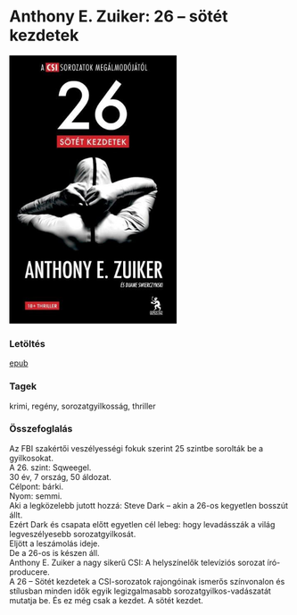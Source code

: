# <a name="id_666">Anthony E. Zuiker: 26 – sötét kezdetek </a>
<img src="https://github.com/BercziSandor/calibre_lib/raw/main/Anthony%20E.%20Zuiker/26%20-%20sotet%20kezdetek%20%28666%29/cover.jpg" alt="cover" width="300"/>

### Letöltés
[epub](https://github.com/BercziSandor/calibre_lib/raw/main/Anthony%20E.%20Zuiker/26%20-%20sotet%20kezdetek%20%28666%29/26%20-%20sotet%20kezdetek%20-%20Anthony%20E.%20Zuiker.epub)

### Tagek
krimi, regény, sorozatgyilkosság, thriller

### Összefoglalás
<p class="description">Az FBI szakértői veszélyességi fokuk szerint 25 szintbe sorolták be a gyilkosokat.<br>A 26. szint: Sqweegel.<br>30 év, 7 ország, 50 áldozat.<br>Célpont: bárki.<br>Nyom: semmi.<br>Aki a legközelebb jutott hozzá: Steve Dark – akin a 26-os kegyetlen bosszút állt.<br>Ezért Dark és csapata előtt egyetlen cél lebeg: hogy levadásszák a világ legveszélyesebb sorozatgyilkosát.<br>Eljött a leszámolás ideje.<br>De a 26-os is készen áll.<br>Anthony E. Zuiker a nagy sikerű CSI: A helyszínelők televíziós sorozat író-producere.<br>A 26 – Sötét kezdetek a CSI-sorozatok rajongóinak ismerős színvonalon és stílusban minden idők egyik legizgalmasabb sorozatgyilkos-vadászatát mutatja be. És ez még csak a kezdet. A sötét kezdet.</p>


